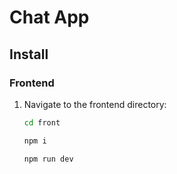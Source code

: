 # Chat App

## Install

### Frontend

1. Navigate to the frontend directory:
   ```bash
   cd front

   npm i

   npm run dev
